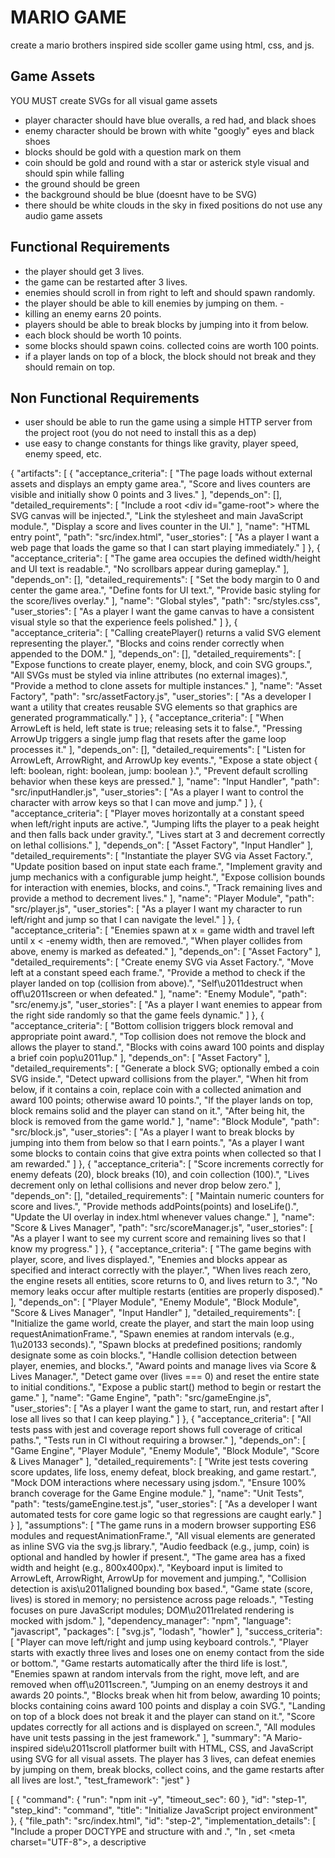 # MARIO GAME
create a mario brothers inspired side scoller game using html, css, and js. 
## Game Assets
YOU MUST create SVGs for all visual game assets
- player character should have blue overalls, a red had, and black shoes
- enemy character should be brown with white "googly" eyes and black shoes
- blocks should be gold with a question mark on them
- coin should be gold and round with a star or asterick style visual and should spin while falling
- the ground should be green
- the background should be blue (doesnt have to be SVG)
- there should be white clouds in the sky in fixed positions
do not use any audio game assets
## Functional Requirements
- the player should get 3 lives. 
- the game can be restarted after 3 lives. 
- enemies should scroll in from right to left and should spawn randomly. 
- the player should be able to kill enemies by jumping on them. -
- killing an enemy earns 20 points. 
- players should be able to break blocks by jumping into it from below. 
- each block should be worth 10 points. 
- some blocks should spawn coins. collected coins are worth 100 points. 
- if a player lands on top of a block, the block should not break and they should remain on top.  
## Non Functional Requirements
- user should be able to run the game using a simple HTTP server from the project root (you do not need to install this as a dep)
- use easy to change constants for things like gravity, player speed, enemy speed, etc.

{
  "artifacts": [
    {
      "acceptance_criteria": [
        "The page loads without external assets and displays an empty game area.",
        "Score and lives counters are visible and initially show 0 points and 3 lives."
      ],
      "depends_on": [],
      "detailed_requirements": [
        "Include a root <div id=\"game-root\"></div> where the SVG canvas will be injected.",
        "Link the stylesheet and main JavaScript module.",
        "Display a score and lives counter in the UI."
      ],
      "name": "HTML entry point",
      "path": "src/index.html",
      "user_stories": [
        "As a player I want a web page that loads the game so that I can start playing immediately."
      ]
    },
    {
      "acceptance_criteria": [
        "The game area occupies the defined width/height and UI text is readable.",
        "No scrollbars appear during gameplay."
      ],
      "depends_on": [],
      "detailed_requirements": [
        "Set the body margin to 0 and center the game area.",
        "Define fonts for UI text.",
        "Provide basic styling for the score/lives overlay."
      ],
      "name": "Global styles",
      "path": "src/styles.css",
      "user_stories": [
        "As a player I want the game canvas to have a consistent visual style so that the experience feels polished."
      ]
    },
    {
      "acceptance_criteria": [
        "Calling createPlayer() returns a valid SVG element representing the player.",
        "Blocks and coins render correctly when appended to the DOM."
      ],
      "depends_on": [],
      "detailed_requirements": [
        "Expose functions to create player, enemy, block, and coin SVG groups.",
        "All SVGs must be styled via inline attributes (no external images).",
        "Provide a method to clone assets for multiple instances."
      ],
      "name": "Asset Factory",
      "path": "src/assetFactory.js",
      "user_stories": [
        "As a developer I want a utility that creates reusable SVG elements so that graphics are generated programmatically."
      ]
    },
    {
      "acceptance_criteria": [
        "When ArrowLeft is held, left state is true; releasing sets it to false.",
        "Pressing ArrowUp triggers a single jump flag that resets after the game loop processes it."
      ],
      "depends_on": [],
      "detailed_requirements": [
        "Listen for ArrowLeft, ArrowRight, and ArrowUp key events.",
        "Expose a state object { left: boolean, right: boolean, jump: boolean }.",
        "Prevent default scrolling behavior when these keys are pressed."
      ],
      "name": "Input Handler",
      "path": "src/inputHandler.js",
      "user_stories": [
        "As a player I want to control the character with arrow keys so that I can move and jump."
      ]
    },
    {
      "acceptance_criteria": [
        "Player moves horizontally at a constant speed when left/right inputs are active.",
        "Jumping lifts the player to a peak height and then falls back under gravity.",
        "Lives start at 3 and decrement correctly on lethal collisions."
      ],
      "depends_on": [
        "Asset Factory",
        "Input Handler"
      ],
      "detailed_requirements": [
        "Instantiate the player SVG via Asset Factory.",
        "Update position based on input state each frame.",
        "Implement gravity and jump mechanics with a configurable jump height.",
        "Expose collision bounds for interaction with enemies, blocks, and coins.",
        "Track remaining lives and provide a method to decrement lives."
      ],
      "name": "Player Module",
      "path": "src/player.js",
      "user_stories": [
        "As a player I want my character to run left/right and jump so that I can navigate the level."
      ]
    },
    {
      "acceptance_criteria": [
        "Enemies spawn at x = game width and travel left until x < -enemy width, then are removed.",
        "When player collides from above, enemy is marked as defeated."
      ],
      "depends_on": [
        "Asset Factory"
      ],
      "detailed_requirements": [
        "Create enemy SVG via Asset Factory.",
        "Move left at a constant speed each frame.",
        "Provide a method to check if the player landed on top (collision from above).",
        "Self\u2011destruct when off\u2011screen or when defeated."
      ],
      "name": "Enemy Module",
      "path": "src/enemy.js",
      "user_stories": [
        "As a player I want enemies to appear from the right side randomly so that the game feels dynamic."
      ]
    },
    {
      "acceptance_criteria": [
        "Bottom collision triggers block removal and appropriate point award.",
        "Top collision does not remove the block and allows the player to stand.",
        "Blocks with coins award 100 points and display a brief coin pop\u2011up."
      ],
      "depends_on": [
        "Asset Factory"
      ],
      "detailed_requirements": [
        "Generate a block SVG; optionally embed a coin SVG inside.",
        "Detect upward collisions from the player.",
        "When hit from below, if it contains a coin, replace coin with a collected animation and award 100 points; otherwise award 10 points.",
        "If the player lands on top, block remains solid and the player can stand on it.",
        "After being hit, the block is removed from the game world."
      ],
      "name": "Block Module",
      "path": "src/block.js",
      "user_stories": [
        "As a player I want to break blocks by jumping into them from below so that I earn points.",
        "As a player I want some blocks to contain coins that give extra points when collected so that I am rewarded."
      ]
    },
    {
      "acceptance_criteria": [
        "Score increments correctly for enemy defeats (20), block breaks (10), and coin collection (100).",
        "Lives decrement only on lethal collisions and never drop below zero."
      ],
      "depends_on": [],
      "detailed_requirements": [
        "Maintain numeric counters for score and lives.",
        "Provide methods addPoints(points) and loseLife().",
        "Update the UI overlay in index.html whenever values change."
      ],
      "name": "Score & Lives Manager",
      "path": "src/scoreManager.js",
      "user_stories": [
        "As a player I want to see my current score and remaining lives so that I know my progress."
      ]
    },
    {
      "acceptance_criteria": [
        "The game begins with player, score, and lives displayed.",
        "Enemies and blocks appear as specified and interact correctly with the player.",
        "When lives reach zero, the engine resets all entities, score returns to 0, and lives return to 3.",
        "No memory leaks occur after multiple restarts (entities are properly disposed)."
      ],
      "depends_on": [
        "Player Module",
        "Enemy Module",
        "Block Module",
        "Score & Lives Manager",
        "Input Handler"
      ],
      "detailed_requirements": [
        "Initialize the game world, create the player, and start the main loop using requestAnimationFrame.",
        "Spawn enemies at random intervals (e.g., 1\u20133 seconds).",
        "Spawn blocks at predefined positions; randomly designate some as coin blocks.",
        "Handle collision detection between player, enemies, and blocks.",
        "Award points and manage lives via Score & Lives Manager.",
        "Detect game over (lives === 0) and reset the entire state to initial conditions.",
        "Expose a public start() method to begin or restart the game."
      ],
      "name": "Game Engine",
      "path": "src/gameEngine.js",
      "user_stories": [
        "As a player I want the game to start, run, and restart after I lose all lives so that I can keep playing."
      ]
    },
    {
      "acceptance_criteria": [
        "All tests pass with jest and coverage report shows full coverage of critical paths.",
        "Tests run in CI without requiring a browser."
      ],
      "depends_on": [
        "Game Engine",
        "Player Module",
        "Enemy Module",
        "Block Module",
        "Score & Lives Manager"
      ],
      "detailed_requirements": [
        "Write jest tests covering score updates, life loss, enemy defeat, block breaking, and game restart.",
        "Mock DOM interactions where necessary using jsdom.",
        "Ensure 100% branch coverage for the Game Engine module."
      ],
      "name": "Unit Tests",
      "path": "tests/gameEngine.test.js",
      "user_stories": [
        "As a developer I want automated tests for core game logic so that regressions are caught early."
      ]
    }
  ],
  "assumptions": [
    "The game runs in a modern browser supporting ES6 modules and requestAnimationFrame.",
    "All visual elements are generated as inline SVG via the svg.js library.",
    "Audio feedback (e.g., jump, coin) is optional and handled by howler if present.",
    "The game area has a fixed width and height (e.g., 800x400px).",
    "Keyboard input is limited to ArrowLeft, ArrowRight, ArrowUp for movement and jumping.",
    "Collision detection is axis\u2011aligned bounding box based.",
    "Game state (score, lives) is stored in memory; no persistence across page reloads.",
    "Testing focuses on pure JavaScript modules; DOM\u2011related rendering is mocked with jsdom."
  ],
  "dependency_manager": "npm",
  "language": "javascript",
  "packages": [
    "svg.js",
    "lodash",
    "howler"
  ],
  "success_criteria": [
    "Player can move left/right and jump using keyboard controls.",
    "Player starts with exactly three lives and loses one on enemy contact from the side or bottom.",
    "Game restarts automatically after the third life is lost.",
    "Enemies spawn at random intervals from the right, move left, and are removed when off\u2011screen.",
    "Jumping on an enemy destroys it and awards 20 points.",
    "Blocks break when hit from below, awarding 10 points; blocks containing coins award 100 points and display a coin SVG.",
    "Landing on top of a block does not break it and the player can stand on it.",
    "Score updates correctly for all actions and is displayed on screen.",
    "All modules have unit tests passing in the jest framework."
  ],
  "summary": "A Mario-inspired side\u2011scroll platformer built with HTML, CSS, and JavaScript using SVG for all visual assets. The player has 3 lives, can defeat enemies by jumping on them, break blocks, collect coins, and the game restarts after all lives are lost.",
  "test_framework": "jest"
}

[
  {
    "command": {
      "run": "npm init -y",
      "timeout_sec": 60
    },
    "id": "step-1",
    "step_kind": "command",
    "title": "Initialize JavaScript project environment"
  },
  {
    "file_path": "src/index.html",
    "id": "step-2",
    "implementation_details": [
      "Include a proper DOCTYPE and <html> structure with <head> and <body>.",
      "In <head>, set <meta charset=\"UTF-8\">, a descriptive <title>, and a <link rel=\"stylesheet\" href=\"styles.css\"> referencing the global stylesheet.",
      "Add a <script type=\"module\" src=\"main.js\"></script> (or appropriate main module) to load the game logic.",
      "Insert a root container <div id=\"game-root\"></div> where the SVG canvas will be injected by JavaScript.",
      "Add UI elements for score and lives counters, e.g., <div id=\"ui\"><span id=\"score\">Score: 0</span> <span id=\"lives\">Lives: 3</span></div>.",
      "Ensure no external assets (images, fonts) are referenced; only internal CSS/JS files.",
      "The page must load without errors and display an empty game area with visible counters."
    ],
    "step_kind": "file",
    "title": "Create HTML entry point"
  },
  {
    "file_path": "src/styles.css",
    "id": "step-3",
    "implementation_details": [
      "Reset body margin and padding to 0; set overflow hidden to prevent scrollbars during gameplay.",
      "Center the game area horizontally and vertically using flexbox or grid on the body.",
      "Define a fixed width and height for #game-root (e.g., 800px by 600px) and give it a background color.",
      "Set a default font-family and font-size for UI text, ensuring readability.",
      "Style the #ui container to position it as an overlay (e.g., absolute top-left) with appropriate spacing and contrast.",
      "Provide styling for #score and #lives spans (margin, color).",
      "Include any needed CSS variables for colors used by SVG assets (e.g., --player-color).",
      "Ensure the stylesheet does not introduce any external font imports."
    ],
    "step_kind": "file",
    "title": "Create global stylesheet"
  },
  {
    "file_path": "src/assetFactory.js",
    "id": "step-4",
    "implementation_details": [
      "Export functions: createPlayer(), createEnemy(), createBlock({ hasCoin: boolean }), createCoin(). Each returns an SVG <g> element ready to be appended to the game SVG.",
      "All SVG elements must be constructed using DOM methods (document.createElementNS) with the SVG namespace.",
      "Define the visual appearance of each asset using inline attributes only (e.g., <rect fill=\"#ff0\" stroke=\"#000\" ...>). No external image references.",
      "Player asset: simple rectangle or path representing a Mario\u2011like character; include a baseline for collision detection.",
      "Enemy asset: simple rectangle or path with distinct fill color; size comparable to player.",
      "Block asset: square with optional coin indicator; when hasCoin is true, embed a smaller circle or coin shape inside the block.",
      "Coin asset: small circle with golden fill and optional sparkle path; should be positioned relative to its parent block if generated via createBlock.",
      "Provide a utility function cloneAsset(svgElement) that returns a deep clone suitable for creating multiple instances without re\u2011creating the DOM structure each time.",
      "Each creation function must set a data attribute (e.g., data-type=\"player\") to aid collision detection later.",
      "All assets should have their origin (0,0) at the top\u2011left of the element to simplify positioning logic."
    ],
    "step_kind": "file",
    "title": "Implement Asset Factory module"
  },
  {
    "file_path": "src/inputHandler.js",
    "id": "step-5",
    "implementation_details": [
      "Export an object inputState with boolean properties: left, right, jump.",
      "Provide an initInputHandler() function that registers keydown and keyup listeners on the window object.",
      "On keydown:",
      "  - ArrowLeft sets inputState.left = true.",
      "  - ArrowRight sets inputState.right = true.",
      "  - ArrowUp sets inputState.jump = true **only if it was previously false** (to generate a single jump event per press).",
      "On keyup:",
      "  - ArrowLeft sets inputState.left = false.",
      "  - ArrowRight sets inputState.right = false.",
      "  - ArrowUp does **not** modify inputState.jump; the game loop is responsible for resetting jump to false after processing.",
      "Prevent the default browser scrolling behavior for the Arrow keys by calling event.preventDefault() within the listeners.",
      "Ensure listeners are attached only once; subsequent calls to initInputHandler should not duplicate handlers.",
      "Export a cleanupInputHandler() function that removes the registered listeners, to be used when the game is restarted or disposed."
    ],
    "step_kind": "file",
    "title": "Implement Input Handler module"
  }
]
